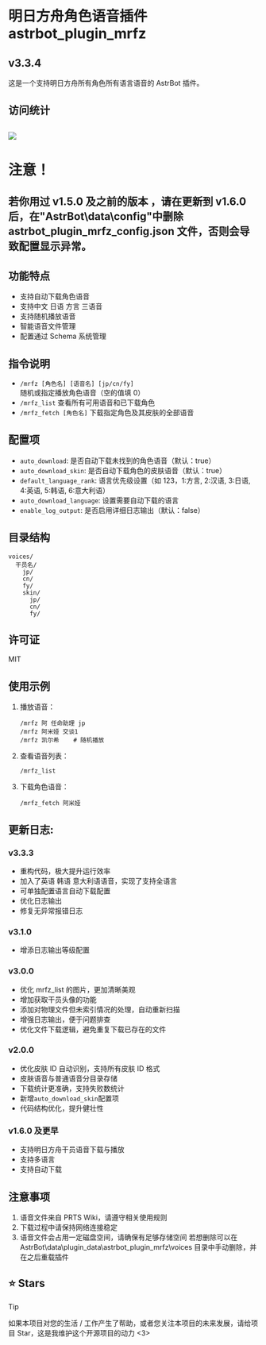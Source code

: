 # 明日方舟角色语音插件 astrbot_plugin_mrfz

## v3.3.4

这是一个支持明日方舟所有角色所有语言语音的 AstrBot 插件。

## 访问统计

## <a href="https://count.getloli.com/"><img src="https://count.getloli.com/get/@:astrbot_plugin_mrfz?theme=rule34"></a>

# 注意！

## 若你用过 v1.5.0 及之前的版本 ，请在更新到 v1.6.0 后，在"AstrBot\data\config"中删除 astrbot_plugin_mrfz_config.json 文件，否则会导致配置显示异常。

## 功能特点

- 支持自动下载角色语音
- 支持中文 日语 方言 三语音
- 支持随机播放语音
- 智能语音文件管理
- 配置通过 Schema 系统管理

## 指令说明

- `/mrfz [角色名] [语音名] [jp/cn/fy]` 随机或指定播放角色语音（空的值填 0）
- `/mrfz_list` 查看所有可用语音和已下载角色
- `/mrfz_fetch [角色名]` 下载指定角色及其皮肤的全部语音

## 配置项

- `auto_download`: 是否自动下载未找到的角色语音（默认：true）
- `auto_download_skin`: 是否自动下载角色的皮肤语音（默认：true）
- `default_language_rank`: 语言优先级设置（如 123，1:方言, 2:汉语, 3:日语, 4:英语, 5:韩语, 6:意大利语）
- `auto_download_language`: 设置需要自动下载的语言
- `enable_log_output`: 是否启用详细日志输出（默认：false）

## 目录结构

```
voices/
  干员名/
    jp/
    cn/
    fy/
    skin/
      jp/
      cn/
      fy/
```

## 许可证

MIT

## 使用示例

1. 播放语音：

   ```
   /mrfz 阿 任命助理 jp
   /mrfz 阿米娅 交谈1
   /mrfz 凯尔希    # 随机播放
   ```

2. 查看语音列表：

   ```
   /mrfz_list
   ```

3. 下载角色语音：
   ```
   /mrfz_fetch 阿米娅
   ```

## 更新日志:

### v3.3.3

- 重构代码，极大提升运行效率
- 加入了英语 韩语 意大利语语音，实现了支持全语言
- 可单独配置语言自动下载配置
- 优化日志输出
- 修复无异常报错日志

### v3.1.0

- 增添日志输出等级配置

### v3.0.0

- 优化 mrfz_list 的图片，更加清晰美观
- 增加获取干员头像的功能
- 添加对物理文件但未索引情况的处理，自动重新扫描
- 增强日志输出，便于问题排查
- 优化文件下载逻辑，避免重复下载已存在的文件

### v2.0.0

- 优化皮肤 ID 自动识别，支持所有皮肤 ID 格式
- 皮肤语音与普通语音分目录存储
- 下载统计更准确，支持失败数统计
- 新增`auto_download_skin`配置项
- 代码结构优化，提升健壮性

### v1.6.0 及更早

- 支持明日方舟干员语音下载与播放
- 支持多语言
- 支持自动下载

## 注意事项

1. 语音文件来自 PRTS Wiki，请遵守相关使用规则
2. 下载过程中请保持网络连接稳定
3. 语音文件会占用一定磁盘空间，请确保有足够存储空间
   若想删除可以在 AstrBot\data\plugin_data\astrbot_plugin_mrfz\voices 目录中手动删除，并在之后重载插件

## ⭐ Stars

> [!TIP]
> 如果本项目对您的生活 / 工作产生了帮助，或者您关注本项目的未来发展，请给项目 Star，这是我维护这个开源项目的动力 <3>
